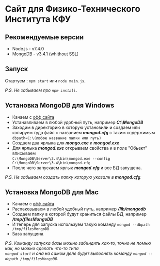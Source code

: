 # Cайт для Физико-Технического Института КФУ
## Рекомендуемые версии
* Node.js - v7.4.0
* MongoDB - v3.4.1 (whithout SSL)
## Запуск
Стартуем : `npm start` или `node main.js`.

_P.S. Не забываем про `npm install`._
## Установка MongoDB для Windows
* Качаем с [офф сайта](https://www.mongodb.com)
* Устанавливаем в любой удобный путь, например ***С:\MongoDB***
* Заходим в директорию в которую установили и создаем или копируем туда файл с названием ***mongod.cfg*** с таким содержимым
`dbpath=C:\(любое название папки или путь)`
* Создаем два ярлыка для ***mongo.exe*** и ***mongod.exe***
* Для ярлыка ***mongod.exe*** открываем свойства и в поле "Обьект" вписываем  
`C:\MongoDB\Server\3.4\bin\mongod.exe --config C:\MongoDB\Server\3.4\bin\mongod.cfg`
* После чего запускаем ярлык ***mongod.cfg*** и все БД запущена.

_P.S. Не забываем создать папку которую указали в **mongod.cfg**._

## Установка MongoDB для Mac
* Качаем с [офф сайта](https://www.mongodb.com)
* Распаковываем в любой удобный путь, например ***/lib/mongodb***
* Создаем папку в которой будут храниться файлы БД, например ***/tmp/filesMongoDB***
* И теперь для запуска используем такую команду `mongod --dbpath /tmp/filesMongoDB`
* База запущена.

_P.S. Команду запуска базы можно забиндить как-то, точно не помню как, но можно сделать что-то типа   
`mongod start` и она на самом деле будет выполнять команду `mongod --dbpath /tmp/filesMongoDB`._
